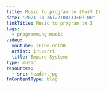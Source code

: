```yaml
---
title: Music to program to (Part I)
date: '2021-10-26T22:08:33+07:00'
linkTitle: Music to program to I
tags:
  - programming-music
video:
  youtube: iFi0n_odlh8
  artist: irisarri
  title: Empire Systems
type: music
resources:
  - src: header.jpg
fmContentType: blog
---
```


